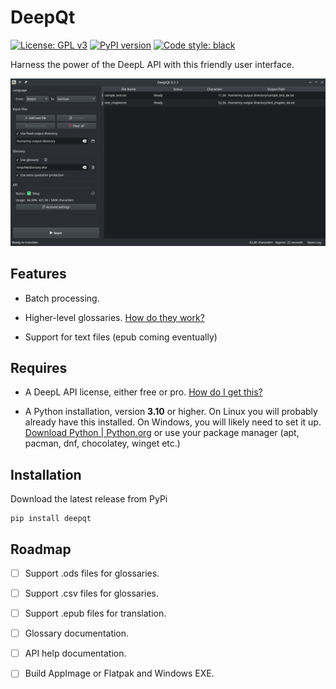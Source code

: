# DeepQt

[![License: GPL v3](https://img.shields.io/badge/License-GPL%20v3-blue.svg)](https://www.gnu.org/licenses/gpl-3.0)
[![PyPI version](https://img.shields.io/pypi/v/deepqt)](https://pypi.org/project/deepqt/)
[![Code style: black](https://img.shields.io/badge/code%20style-black-000000.svg)](https://github.com/psf/black)

Harness the power of the DeepL API with this friendly user interface.

![Example screenshot](https://github.com/VoxelCubes/DeepQt/raw/master/media/example_screenshot.png)

## Features

- Batch processing.

- Higher-level glossaries. [How do they work?](docs/glossary_help.md)

- Support for text files (epub coming eventually)

## Requires

- A DeepL API license, either free or pro. [How do I get this?](docs/api_help.md)

- A Python installation, version **3.10** or higher. On Linux you will probably already have this installed. On Windows, you will likely need to set it up. [Download Python | Python.org](https://www.python.org/downloads/) or use your package manager (apt, pacman, dnf, chocolatey, winget etc.)

## Installation

Download the latest release from PyPi

```
pip install deepqt
```

## Roadmap

- [ ] Support .ods files for glossaries.

- [ ] Support .csv files for glossaries.

- [ ] Support .epub files for translation.

- [ ] Glossary documentation.

- [ ] API help documentation.

- [ ] Build AppImage or Flatpak and Windows EXE.
